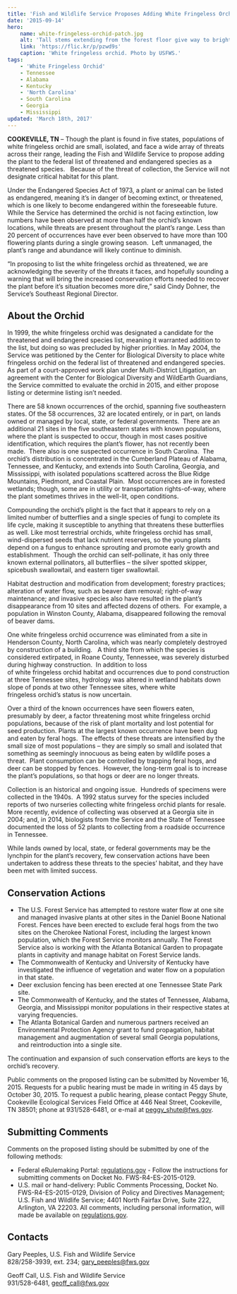 ```yaml
---
title: 'Fish and Wildlife Service Proposes Adding White Fringeless Orchid to Threatened and Endangered Species List'
date: '2015-09-14'
hero:
    name: white-fringeless-orchid-patch.jpg
    alt: 'Tall stems extending from the forest floor give way to bright white dangling flowers.'
    link: 'https://flic.kr/p/pzwd9s'
    caption: 'White fringeless orchid. Photo by USFWS.'
tags:
    - 'White Fringeless Orchid'
    - Tennessee
    - Alabama
    - Kentucky
    - 'North Carolina'
    - South Carolina
    - Georgia
    - Mississippi
updated: 'March 18th, 2017'
---
```


**COOKEVILLE, TN** – Though the plant is found in five states, populations of white fringeless orchid are small, isolated, and face a wide array of threats across their range, leading the Fish and Wildlife Service to propose adding the plant to the federal list of threatened and endangered species as a threatened species.   Because of the threat of collection, the Service will not designate critical habitat for this plant.

Under the Endangered Species Act of 1973, a plant or animal can be listed as endangered, meaning it’s in danger of becoming extinct, or threatened, which is one likely to become endangered within the foreseeable future. While the Service has determined the orchid is not facing extinction, low numbers have been observed at more than half the orchid’s known locations, while threats are present throughout the plant’s range. Less than 20 percent of occurrences have ever been observed to have more than 100 flowering plants during a single growing season.  Left unmanaged, the plant’s range and abundance will likely continue to diminish.

“In proposing to list the white fringeless orchid as threatened, we are acknowledging the severity of the threats it faces, and hopefully sounding a warning that will bring the increased conservation efforts needed to recover the plant before it’s situation becomes more dire,” said Cindy Dohner, the Service’s Southeast Regional Director.

## About the Orchid

In 1999, the white fringeless orchid was designated a candidate for the threatened and endangered species list, meaning it warranted addition to the list, but doing so was precluded by higher priorities. In May 2004, the Service was petitioned by the Center for Biological Diversity to place white fringeless orchid on the federal list of threatened and endangered species.  As part of a court-approved work plan under Multi-District Litigation, an agreement with the Center for Biological Diversity and WildEarth Guardians, the Service committed to evaluate the orchid in 2015, and either propose listing or determine listing isn’t needed.

There are 58 known occurrences of the orchid, spanning five southeastern states. Of the 58 occurrences, 32 are located entirely, or in part, on lands owned or managed by local, state, or federal governments.  There are an additional 21 sites in the five southeastern states with known populations, where the plant is suspected to occur, though in most cases positive identification, which requires the plant’s flower, has not recently been made.  There also is one suspected occurrence in South Carolina.  The orchid’s distribution is concentrated in the Cumberland Plateau of Alabama, Tennessee, and Kentucky, and extends into South Carolina, Georgia, and Mississippi, with isolated populations scattered across the Blue Ridge Mountains, Piedmont, and Coastal Plain.  Most occurrences are in forested wetlands; though, some are in utility or transportation rights-of-way, where the plant sometimes thrives in the well-lit, open conditions.

Compounding the orchid’s plight is the fact that it appears to rely on a limited number of butterflies and a single species of fungi to complete its life cycle, making it susceptible to anything that threatens these butterflies as well. Like most terrestrial orchids, white fringeless orchid has small, wind-dispersed seeds that lack nutrient reserves, so the young plants depend on a fungus to enhance sprouting and promote early growth and establishment.  Though the orchid can self-pollinate, it has only three known external pollinators, all butterflies – the silver spotted skipper, spicebush swallowtail, and eastern tiger swallowtail.

Habitat destruction and modification from development; forestry practices; alteration of water flow, such as beaver dam removal; right-of-way maintenance; and invasive species also have resulted in the plant’s disappearance from 10 sites and affected dozens of others.  For example, a population in Winston County, Alabama, disappeared following the removal of beaver dams.

One white fringeless orchid occurrence was eliminated from a site in Henderson County, North Carolina, which was nearly completely destroyed by construction of a building.   A third site from which the species is considered extirpated, in Roane County, Tennessee, was severely disturbed during highway construction.  In addition to loss of white fringeless orchid habitat and occurrences due to pond construction at three Tennessee sites, hydrology was altered in wetland habitats down slope of ponds at two other Tennessee sites, where white fringeless orchid’s status is now uncertain. 

Over a third of the known occurrences have seen flowers eaten, presumably by deer, a factor threatening most white fringeless orchid populations, because of the risk of plant mortality and lost potential for seed production. Plants at the largest known occurrence have been dug and eaten by feral hogs.  The effects of these threats are intensified by the small size of most populations – they are simply so small and isolated that something as seemingly innocuous as being eaten by wildlife poses a threat.  Plant consumption can be controlled by trapping feral hogs, and deer can be stopped by fences.  However, the long-term goal is to increase the plant’s populations, so that hogs or deer are no longer threats.

Collection is an historical and ongoing issue.  Hundreds of specimens were collected in the 1940s.  A 1992 status survey for the species included reports of two nurseries collecting white fringeless orchid plants for resale.  More recently, evidence of collecting was observed at a Georgia site in 2004; and, in 2014, biologists from the Service and the State of Tennessee documented the loss of 52 plants to collecting from a roadside occurrence in Tennessee. 

While lands owned by local, state, or federal governments may be the lynchpin for the plant’s recovery, few conservation actions have been undertaken to address these threats to the species’ habitat, and they have been met with limited success.

## Conservation Actions

- The U.S. Forest Service has attempted to restore water flow at one site and managed invasive plants at other sites in the Daniel Boone National Forest. Fences have been erected to exclude feral hogs from the two sites on the Cherokee National Forest, including the largest known population, which the Forest Service monitors annually. The Forest Service also is working with the Atlanta Botanical Garden to propagate plants in captivity and manage habitat on Forest Service lands. 
- The Commonwealth of Kentucky and University of Kentucky have investigated the influence of vegetation and water flow on a population in that state. 
- Deer exclusion fencing has been erected at one Tennessee State Park site. 
- The Commonwealth of Kentucky, and the states of Tennessee, Alabama, Georgia, and Mississippi monitor populations in their respective states at varying frequencies. 
- The Atlanta Botanical Garden and numerous partners received an Environmental Protection Agency grant to fund propagation, habitat management and augmentation of several small Georgia populations, and reintroduction into a single site.

The continuation and expansion of such conservation efforts are keys to the orchid’s recovery.

Public comments on the proposed listing can be submitted by November 16, 2015\. Requests for a public hearing must be made in writing in 45 days by October 30, 2015\. To request a public hearing, please contact Peggy Shute, Cookeville Ecological Services Field Office at 446 Neal Street, Cookeville, TN 38501; phone at 931/528-6481, or e-mail at peggy_shute@fws.gov.

## Submitting Comments

Comments on the proposed listing should be submitted by one of the following methods:

- Federal eRulemaking Portal: [regulations.gov](http://www.regulations.gov) - Follow the instructions for submitting comments on Docket No. FWS-R4-ES-2015-0129.
- U.S. mail or hand-delivery: Public Comments Processing, Docket No. FWS-R4-ES-2015-0129, Division of Policy and Directives Management; U.S. Fish and Wildlife Service; 4401 North Fairfax Drive, Suite 222, Arlington, VA 22203\. All comments, including personal information, will made be available on [regulations.gov](http://www.regulations.gov).

## Contacts

Gary Peeples, U.S. Fish and Wildlife Service  
828/258-3939, ext. 234; [gary_peeples@fws.gov](mailto:gary_peeples@fws.gov)

Geoff Call, U.S. Fish and Wildlife Service  
931/528-6481, [geoff_call@fws.gov](mailto:geoff_call@fws.gov)
